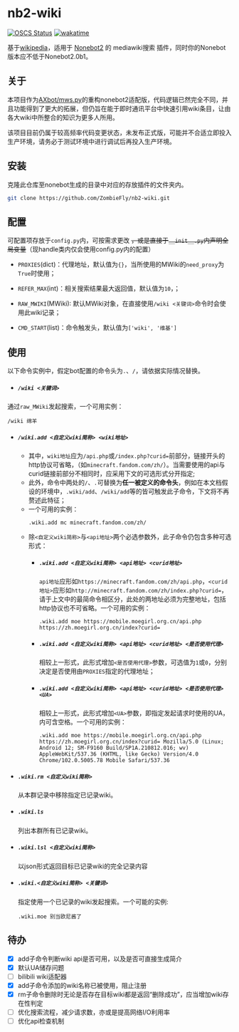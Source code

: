 # nb2-wiki

[![OSCS Status](https://www.oscs1024.com/platform/badge/ZombieFly/nb2-wiki.svg?size=small)](https://www.oscs1024.com/project/ZombieFly/nb2-wiki?ref=badge_small)
[![wakatime](https://wakatime.com/badge/user/c7a593a9-08b3-4b3a-96a4-89d3ed7cabd0/project/8595390e-81e5-4c87-93f5-8c598ca49289.svg)](https://wakatime.com/badge/user/c7a593a9-08b3-4b3a-96a4-89d3ed7cabd0/project/8595390e-81e5-4c87-93f5-8c598ca49289)

基于[wikipedia](https://github.com/goldsmith/Wikipedia)，适用于 [Nonebot2](https://github.com/nonebot/nonebot2) 的 mediawiki搜索 插件，同时你的Nonebot版本应不低于Nonebot2.0b1。 

## 关于
本项目作为[AXbot/mws.py](https://github.com/ZombieFly/AXbot/blob/master/mws.py)的重构nonebot2适配版，代码逻辑已然完全不同，并且功能得到了更大的拓展，但仍旨在能于即时通讯平台中快速引用wiki条目，让由各大wiki中所整合的知识为更多人所用。

该项目目前仍属于较高频率代码变更状态，未发布正式版，可能并不合适立即投入生产环境，请务必于测试环境中进行调试后再投入生产环境。

## 安装
克隆此仓库至nonebot生成的目录中对应的存放插件的文件夹内。
```bash
git clone https://github.com/ZombieFly/nb2-wiki.git
```

## 配置
可配置项存放于``config.py``内，可按需求更改 ~~，或是直接于``__init__.py``内声明全局变量~~（现handle类内仅会使用config.py内的配置）
- ``PROXIES``(dict)：代理地址，默认值为``{}``，当所使用的MWiki的``need_proxy``为``True``时使用；

- ``REFER_MAX``(int)：相关搜索结果最大返回值，默认值为``10``，；

- ``RAW_MWIKI``(MWiki): 默认MWiki对象，在直接使用``/wiki <关键词>``命令时会使用此wiki记录；

- ``CMD_START``(list)：命令触发头，默认值为``['wiki', '维基']``

## 使用
以下命令实例中，假定bot配置的命令头为``.``、``/``，请依据实际情况替换。

- ##### ``/wiki <关键词>`` <br>
通过``raw_MWiki``发起搜索，一个可用实例：
```
/wiki 绵羊
```

- ##### ``/wiki.add <自定义wiki简称> <wiki地址>``<br>
    - 其中，``wiki地址``应为``/api.php``或``/index.php?curid=``前部分，链接开头的http协议可省略，（如``minecraft.fandom.com/zh/``）。当需要使用的api与curid链接前部分不相同时，应采用下文的可选形式分开指定;
    - 此外，命令中两处的``/``、``.``可替换为**任一被定义的命令头**，例如在本文档假设的环境中，``.wiki/add``、``/wiki/add``等的皆可触发此子命令，下文将不再赘述此特征；
    - 一个可用的实例：
        ```
        .wiki.add mc minecraft.fandom.com/zh/
        ```
    - 除``<自定义wiki简称>``与``<api地址>``两个必选参数外，此子命令仍包含多种可选形式：
      - ##### ``.wiki.add <自定义wiki简称> <api地址> <curid地址>``<br>
        ``api地址``应形如``https://minecraft.fandom.com/zh/api.php``，``<curid地址>``应形如``http://minecraft.fandom.com/zh/index.php?curid=``，请于上文中的最简命令相区分，此处的两地址必须为完整地址，包括http协议也不可省略。一个可用的实例：
        ```
        .wiki.add moe https://mobile.moegirl.org.cn/api.php https://zh.moegirl.org.cn/index?curid=
        ```
      - ##### ``.wiki.add <自定义wiki简称> <api地址> <curid地址> <是否使用代理>``<br>
        相较上一形式，此形式增加``<是否使用代理>``参数，可选值为``1``或``0``，分别决定是否使用由``PROXIES``指定的代理地址；
      
      - ##### ``.wiki.add <自定义wiki简称> <api地址> <curid地址> <是否使用代理> <UA>``<br>
        相较上一形式，此形式增加``<UA>``参数，即指定发起请求时使用的UA，内可含空格。一个可用的实例：
        ```
        .wiki.add moe https://mobile.moegirl.org.cn/api.php https://zh.moegirl.org.cn/index?curid= Mozilla/5.0 (Linux; Android 12; SM-F9160 Build/SP1A.210812.016; wv) AppleWebKit/537.36 (KHTML, like Gecko) Version/4.0 Chrome/102.0.5005.78 Mobile Safari/537.36
        ```

- ##### ``.wiki.rm <自定义wiki简称>``
  从本群记录中移除指定已记录wiki。

- ##### ``.wiki.ls``
  列出本群所有已记录wiki。

- ##### ``.wiki.lsl <自定义wiki简称>``
  以json形式返回目标已记录wiki的完全记录内容


- ##### ``.wiki.<自定义wiki简称> <关键词>``
  指定使用一个已记录的wiki发起搜索。一个可能的实例:
  ```
  .wiki.moe 别当欧尼酱了
  ```

## 待办
- [x] add子命令判断wiki api是否可用，以及是否可直接生成简介
- [x] 默认UA储存问题
- [ ] bilibili wiki适配器
- [x] add子命令添加的wiki名称已被使用，阻止注册
- [x] rm子命令删除时无论是否存在目标wiki都是返回“删除成功”，应当增加wiki存在性判定
- [ ] 优化搜索流程，减少请求数，亦或是提高网络I/O利用率
- [ ] 优化api检查机制
